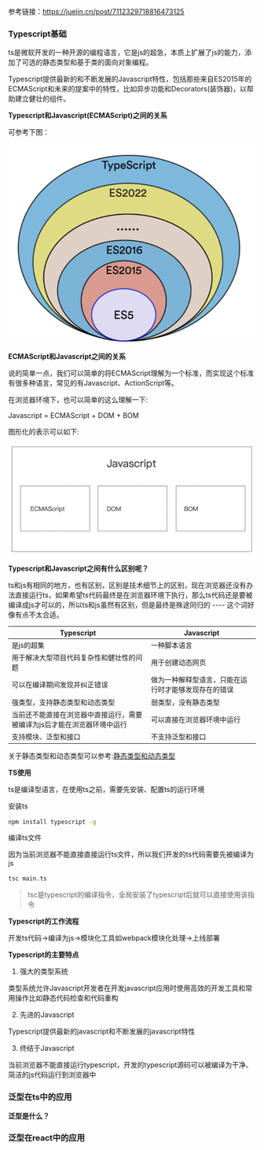 参考链接：https://juejin.cn/post/7112329718816473125
### Typescript基础

ts是微软开发的一种开源的编程语言，它是js的超急，本质上扩展了js的能力，添加了可选的静态类型和基于类的面向对象编程。

Typescript提供最新的和不断发展的Javascript特性，包括那些来自ES2015年的ECMAScript和未来的提案中的特性，比如异步功能和Decorators(装饰器)，以帮助建立健壮的组件。

**Typescript和Javascript(ECMAScript)之间的关系**

可参考下图：

![Typescript和ECMAScript(javascript)之间的关系](./images/i48.png)

**ECMAScript和Javascript之间的关系**

说的简单一点，我们可以简单的将ECMAScript理解为一个标准，而实现这个标准有很多种语言，常见的有Javascript、ActionScript等。

在浏览器环境下，也可以简单的这么理解一下:

Javascript = ECMAScript + DOM + BOM

图形化的表示可以如下:

![ECMAScript和javascript在浏览器环境下之间的关系](./images/i49.png)

**Typescript和Javascript之间有什么区别呢？**

ts和js有相同的地方，也有区别，区别是技术细节上的区别，现在浏览器还没有办法直接运行ts，如果希望ts代码最终是在浏览器环境下执行，那么ts代码还是要被编译成js才可以的，所以ts和js虽然有区别，但是最终是殊途同归的 ---- 这个词好像有点不太合适。

| Typescript                                                   | Javascript                                           |
| ------------------------------------------------------------ | ---------------------------------------------------- |
| 是js的超集                                                   | 一种脚本语言                                         |
| 用于解决大型项目代码复杂性和健壮性的问题                     | 用于创建动态网页                                     |
| 可以在编译期间发现并纠正错误                                 | 做为一种解释型语言，只能在运行时才能够发现存在的错误 |
| 强类型，支持静态类型和动态类型                               | 弱类型，没有静态类型                                 |
| 当前还不能直接在浏览器中直接运行，需要被编译为js后才能在浏览器环境中运行 | 可以直接在浏览器环境中运行                           |
| 支持模块、泛型和接口                                         | 不支持泛型和接口                                     |

关于静态类型和动态类型可以参考:[静态类型和动态类型](../%E5%89%8D%E7%AB%AF%E5%9F%BA%E7%A1%80/%E9%9D%99%E6%80%81%E7%B1%BB%E5%9E%8B%E5%92%8C%E5%8A%A8%E6%80%81%E7%B1%BB%E5%9E%8B.md)

**TS使用**

ts是编译型语言，在使用ts之前，需要先安装、配置ts的运行环境

安装ts

```bash
npm install typescript -g
```

编译ts文件

因为当前浏览器不能直接直接运行ts文件，所以我们开发的ts代码需要先被编译为js

```bash
tsc main.ts
```

> tsc是typescript的编译指令，全局安装了typescript后就可以直接使用该指令

**Typescript的工作流程**

开发ts代码->编译为js->模块化工具如webpack模块化处理->上线部署

**Typescript的主要特点**

1. 强大的类型系统

类型系统允许Javascript开发者在开发javascript应用时使用高效的开发工具和常用操作比如静态代码检查和代码重构

2. 先进的Javascript

Typescript提供最新的javascript和不断发展的javascript特性

3. 终结于Javascript

当前浏览器不能直接运行typescript，开发的typescript源码可以被编译为干净、简洁的js代码运行到浏览器中

### 泛型在ts中的应用

**泛型是什么？**

### 泛型在react中的应用